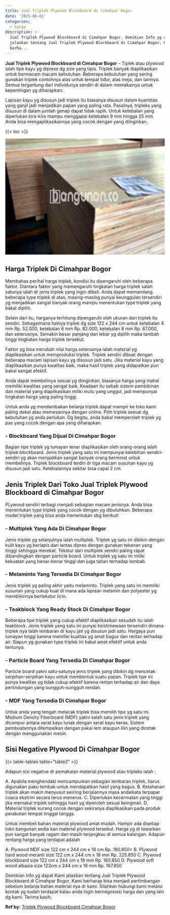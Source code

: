 ```yaml
---
title: Jual Triplek Plywood Blockboard di Cimahpar Bogor
date: '2025-08-01'
categories:
  - harga
description: >-
  Jual Triplek Plywood Blockboard di Cimahpar Bogor. Demikian Info yg dapat Kami
  jelaskan tentang Jual Triplek Plywood Blockboard di Cimahpar Bogor, Kami
  berha...
---
```


**Jual Triplek Plywood Blockboard di Cimahpar Bogor** – Tiplek atau plywood ialah tipe kayu yg dipress dg size yang tipis. Triplek banyak diaplikasikan untuk bermacam macam kebutuhan. Beberapa kebutuhan yang sering gunakan triplek contohnya alas untuk tempat tidur, alas meja, dan lainnya. Semua tergantung dari individunya sendiri di dalam memakainya untuk kepentingan yg diharapkan.

Lapisan kayu yg disusun jadi triplek itu biasanya disusun dalam kuantitas yang ganjil jadi menjadikan papan yang paling rata. Pasalnya, tripleks yang disusun di dalam jumlah genap dapat tidak rapih. Untuk ketebalan yang diperlukan kira-kira mampu menggapai ketebalan 9 mm hingga 25 mm. Anda bisa mengaplikasikannya yang cocok dengan yang diinginkan.

{{< toc >}}

![Jual Triplek Plywood Blockboard di Cimahpar Bogor](/images/jual-triplek-murah-28.png)

## Harga Triplek Di Cimahpar Bogor

Membahas perihal harga triplek, kondisi itu dipengaruhi oleh beberapa faktor. Diantara faktor yang memengaruhi tingkatan harga triplek salah satunya ialah dr jenis triplek yang ingin dibeli. Anda dapat memandang beberapa type triplek di atas, masing-masing punyai keunggulan tersendiri yg menjadikan sangat banyak orang mampu menentukan type triplek yang bakal dipilih.

Selain dari itu, harganya terhitung dipengaruhi oleh ukuran dari triplek itu sendiri. Sebagaimana halnya triplek dg size 122 x 244 cm untuk ketebalan 4 mm Rp. 52.000, ketebalan 6 mm Rp. 82.000, ketebalan 8 mm Rp. 87.000, dan seterusnya. Semakin besar panjang dan lebar yg dipilih maka tambah tinggi tingkatan harga triplek tersebut.

Faktor yg bisa merubah nilai harga seterusnya ialah material yg diaplikasikan untuk memproduksi triplek. Triplek sendiri dibuat dengan beberapa macam lapisan kayu yg disusun jadi satu. Jika material kayu yang diaplikasikan punya kwalitas baik, maka hasil triplek yang didapatkan pun bakal sangat efektif.

Anda dapat membelinya sesuai yg diinginkan, biasanya harga yang mahal memiliki kwalitas yang sangat baik. Keadaan itu sebab sistem pembikinan dan material yang diaplikasikan miliki mutu yang unggul, jadi mempunyai tingkatan harga yang paling tinggi.

Untuk anda yg mendambakan belanja triplek dapat mampir ke toko kami paling dekat atau memesannya dengan online. Pilih triplek sesuai dg kebutuhan yg anda perlukan. Dg begitu, anda bakal memperoleh triplek yg pas yang cocok dengan apa yang diharapkan.

### \- Blockboard Yang Dijual Di Cimahpar Bogor

Bagian tipe triplek yg lumayan tenar diaplikasikan oleh orang-orang ialah triplek blockboard. Jenis triplek yang satu ini mempunyai kelebihan sendiri-sendiri yg akan menjadikan sangat banyak orang berminat untuk membelinya. Triplek blockboard terdiri dr tiga macam susunan kayu yg disusun jadi satu. Ketebalannya sekitar bisa capai 2 cm.

## Jenis Triplek Dari Toko Jual Triplek Plywood Blockboard di Cimahpar Bogor

PLywood sendiri terbagi menjadi sebagian macam jenisnya. Anda bisa menentukan type triplek yang cocok dengan yg dibutuhkan. Beberapa model triplek yang bisa anda menentukan sbg berikut!

### \- Multiplek Yang Ada Di Cimahpar Bogor

Jenis triplek yg selanjutnya ialah multiplek. Triplek yg satu ini dibikin dengan kulit kayu yg berlapis dan lantas dipres dengan gunakan tekanan yang tinggi sehingga merekat. Tekstur dari multiplek sendiri paling rapat dibandingkan dengan particle board. Untuk triplek yg satu ini miliki kekuatan yang benar-benar tinggi dan juga tahan terhadap lembab.

### \- Melaminto Yang Tersedia Di Cimahpar Bogor

Jenis triplek yg paling akhir yaitu melaminto. Triplek yang satu ini memiliki susunan yang cukup kuat di mana ada lapisan melamin dan polyester yg membikinnya bertekstur licin.

### \- Teakblock Yang Ready Stock Di Cimahpar Bogor

Beberapa tipe triplek yang cukup efektif diaplikasikan sesudah itu ialah teakblock. Jenis triplek yang satu ini punyai keistimewaan tersendiri dimana triplek nya ialah lembaran dr kayu jati yg disusun jadi satu. Hargaya pun lumayan tinggi karena memiliki kualitas yg amat bagus dan rentan terhadap air. Siapun yg gunakan type triplek ini bakal amat efektif untuk anda tentunya.

### \- Particle Board Yang Tersedia Di Cimahpar Bogor

Particle board yakni satu-satunya jenis triplek yang dibikin dg mencetak serpihan-serpihan kayu untuk membentuk suatu papan. Triplek tipe ini punya kwalitas yg tidak cukup efektif karena rentan terhadap air dan daya perlindungan yang sungguh-sungguh rendah.

### \- MDF Yang Tersedia Di Cimahpar Bogor

Untuk anda yang tengah melacak triplek bisa memilih tipe yg satu ini. Medium Density Fiberboard (MDF) yakni salah satu jenis triplek yang dicampur antara serat kayu lunak dengan serat kayu keras. Sistem pembuatannya ditempelkan dengan pakai lem ataupun lilin yang dicetak dengan menggunakan mesin.

## Sisi Negative Plywood Di Cimahpar Bogor

{{< table-tables table="table2" >}}

Adapun sisi negative dr pemakaian material plywood atau tripleks ialah :

A. Apabila menghendaki mencampurkan sebagian lembaran triplek, harus digunakan paku tembak untuk mendapatkan hasil yang bagus. B. Ketahanan triplek akan makin menyusut seiiring berjalannya masa andaikata terpapar cuaca ekstrim secara terus menerus. C. Diperlukan kecermatan yang tinggi jika memakai triplek sehingga hasil yg diperoleh sesuai keinginan. D. Material triplek kurang cocok dengan sekiranya diaplikasikan pada produk perabotan tempat tinggal tangga.

Untuk membeli bahan material plywood amat mudah. Hampir ada disetiap toko bangunan sedia kan material plywood tersebut. Harga yg di tawarkan pun sangat banyak ragam dan masih terjangkau di semua kalangan. Adapun rentang harga yang terdapat adalah

A. Plywood MDF size 122 cm x 244 cm x 18 cm Rp. 180.850< B. Plywood hard wood meranti size 122 cm x 244 cm x 18 mm Rp. 225.850 C. Plywood blockboard size 122 cm x 244 cm x 18 mm Rp. 160.850 D. Plywood soft wood albasia size 122cm x 244 cm x 18 mm Rp. 167.850

Demikian Info yg dapat Kami jelaskan tentang Jual Triplek Plywood Blockboard di Cimahpar Bogor, Kami berharap bisa menjadi pertimbangan sebelum belanja bahan material nya dr kami. Silahkan hubungi kami melalui kontak yg sudah terdapat kalau anda ingin bernegosiasi harga dan yang lain dg kami. Terima kasih.

**Ref by:** [Triplek Plywood Blockboard Cimahpar Bogor](https://id.wikipedia.org/wiki/Triplek)
